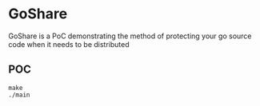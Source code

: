 # GoShare
GoShare is a PoC demonstrating the method of protecting your go source code when it needs to be distributed

## POC
```shell
make
./main
```